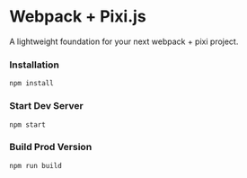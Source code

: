 # Webpack + Pixi.js


A lightweight foundation for your next webpack + pixi project.


### Installation

```
npm install
```

### Start Dev Server

```
npm start
```

### Build Prod Version

```
npm run build
```
